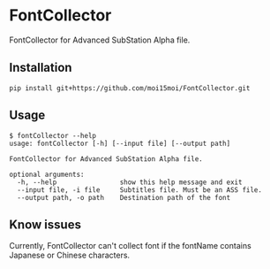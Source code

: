# FontCollector
FontCollector for Advanced SubStation Alpha file.
## Installation
```text
pip install git+https://github.com/moi15moi/FontCollector.git
```

## Usage

```text
$ fontCollector --help
usage: fontCollector [-h] [--input file] [--output path]

FontCollector for Advanced SubStation Alpha file.

optional arguments:
  -h, --help            	show this help message and exit
  --input file, -i file		Subtitles file. Must be an ASS file.
  --output path, -o path	Destination path of the font
```

## Know issues
Currently, FontCollector can't collect font if the fontName contains Japanese or Chinese characters.
